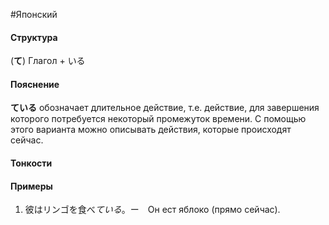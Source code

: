 #Японский 
#### Структура
(**て**) Глагол + いる
#### Пояснение
**ている** обозначает длительное действие, т.е. действие, для завершения которого потребуется некоторый промежуток времени. С помощью этого варианта можно описывать действия, которые происходят сейчас.
#### Тонкости



#### Примеры
1. 彼はリンゴを食べ*ている*。ー　Он ест яблоко (прямо сейчас).